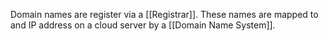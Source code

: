 Domain names are register via a [[Registrar]]. These names are mapped to and IP address on a cloud server by a [[Domain Name System]].